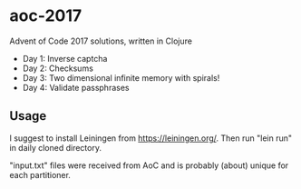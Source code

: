 # aoc-2017

Advent of Code 2017 solutions, written in Clojure

* Day 1: Inverse captcha
* Day 2: Checksums
* Day 3: Two dimensional infinite memory with spirals!
* Day 4: Validate passphrases

## Usage

I suggest to install Leiningen from https://leiningen.org/. Then run "lein run" in daily cloned directory.

"input.txt" files were received from AoC and is probably (about) unique for each partitioner.
